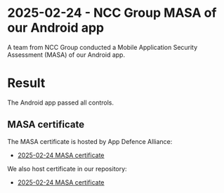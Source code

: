 # 2025-02-24 - NCC Group MASA of our Android app

A team from NCC Group conducted a Mobile Application Security Assessment (MASA)
of our Android app.

# Result

The Android app passed all controls.

## MASA certificate

The MASA certificate is hosted by App Defence Alliance:
* [2025-02-24 MASA certificate](https://appdefensealliance.dev/reports/net.mullvad.mullvadvpn_1740398400000000.pdf)

We also host certificate in our repository:
* [2025-02-24 MASA certificate](2025-02-24-nccgroup-android-masa.pdf)
